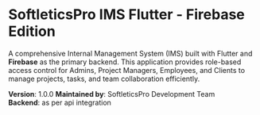 # SoftleticsPro IMS Flutter - Firebase Edition

A comprehensive Internal Management System (IMS) built with Flutter and **Firebase** as the primary backend. This application provides role-based access control for Admins, Project Managers, Employees, and Clients to manage projects, tasks, and team collaboration efficiently.

**Version**: 1.0.0 
**Maintained by**: SoftleticsPro Development Team  
**Backend**: as per api integration
